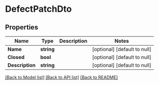 # DefectPatchDto

## Properties
Name | Type | Description | Notes
------------ | ------------- | ------------- | -------------
**Name** | **string** |  | [optional] [default to null]
**Closed** | **bool** |  | [optional] [default to null]
**Description** | **string** |  | [optional] [default to null]

[[Back to Model list]](../README.md#documentation-for-models) [[Back to API list]](../README.md#documentation-for-api-endpoints) [[Back to README]](../README.md)

